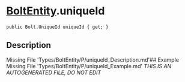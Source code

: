 # [BoltEntity](Types/BoltEntity.md).uniqueId
`public Bolt.UniqueId uniqueId { get; }`
## Description
Missing File 'Types/BoltEntity/P/uniqueId_Description.md'## Example
Missing File 'Types/BoltEntity/P/uniqueId_Example.md'
*THIS IS AN AUTOGENERATED FILE, DO NOT EDIT*
